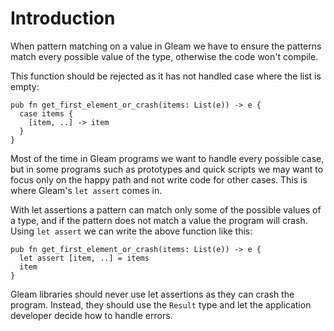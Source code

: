 # Introduction

When pattern matching on a value in Gleam we have to ensure the patterns match every possible value of the type, otherwise the code won't compile.

This function should be rejected as it has not handled case where the list is empty:

```gleam
pub fn get_first_element_or_crash(items: List(e)) -> e {
  case items {
    [item, ..] -> item
  }
}
```

Most of the time in Gleam programs we want to handle every possible case, but in some programs such as prototypes and quick scripts we may want to focus only on the happy path and not write code for other cases. This is where Gleam's `let assert` comes in.

With let assertions a pattern can match only some of the possible values of a type, and if the pattern does not match a value the program will crash. Using `let assert` we can write the above function like this:

```gleam
pub fn get_first_element_or_crash(items: List(e)) -> e {
  let assert [item, ..] = items
  item
}
```

Gleam libraries should never use let assertions as they can crash the program. Instead, they should use the `Result` type and let the application developer decide how to handle errors.
